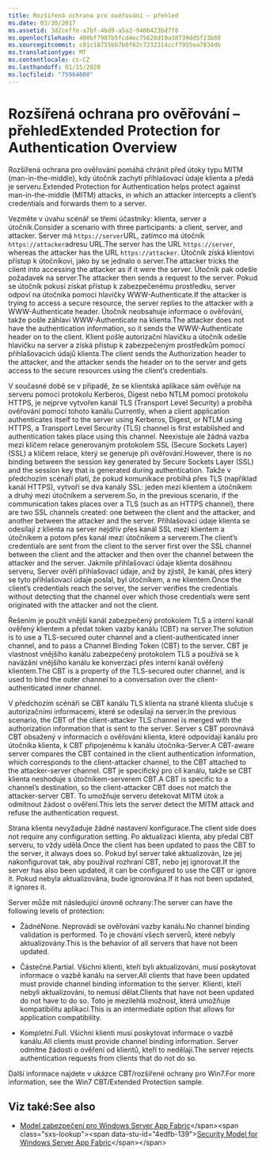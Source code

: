 ```yaml
---
title: Rozšířená ochrana pro ověřování – přehled
ms.date: 03/30/2017
ms.assetid: 3d2ceffe-a7bf-4bd9-a5a2-9406423bd7f8
ms.openlocfilehash: 400bf7987b5fcd4ec75628d19a30739dd5f23b08
ms.sourcegitcommit: c01c18755bb7b0f82c7232314ccf7955ea7834db
ms.translationtype: MT
ms.contentlocale: cs-CZ
ms.lasthandoff: 01/15/2020
ms.locfileid: "75964600"
---
```

# <a name="extended-protection-for-authentication-overview"></a><span data-ttu-id="4edfb-102">Rozšířená ochrana pro ověřování – přehled</span><span class="sxs-lookup"><span data-stu-id="4edfb-102">Extended Protection for Authentication Overview</span></span>
<span data-ttu-id="4edfb-103">Rozšířená ochrana pro ověřování pomáhá chránit před útoky typu MITM (man-in-the-middle), kdy útočník zachytí přihlašovací údaje klienta a předá je serveru.</span><span class="sxs-lookup"><span data-stu-id="4edfb-103">Extended Protection for Authentication helps protect against man-in-the-middle (MITM) attacks, in which an attacker intercepts a client’s credentials and forwards them to a server.</span></span>  
  
 <span data-ttu-id="4edfb-104">Vezměte v úvahu scénář se třemi účastníky: klienta, server a útočník.</span><span class="sxs-lookup"><span data-stu-id="4edfb-104">Consider a scenario with three participants: a client, server, and attacker.</span></span> <span data-ttu-id="4edfb-105">Server má `https://server`URL, zatímco má útočník `https://attacker`adresu URL.</span><span class="sxs-lookup"><span data-stu-id="4edfb-105">The server has the URL `https://server`, whereas the attacker has the URL `https://attacker`.</span></span> <span data-ttu-id="4edfb-106">Útočník získá klientovi přístup k útočníkovi, jako by se jednalo o server.</span><span class="sxs-lookup"><span data-stu-id="4edfb-106">The attacker tricks the client into accessing the attacker as if it were the server.</span></span> <span data-ttu-id="4edfb-107">Útočník pak odešle požadavek na server.</span><span class="sxs-lookup"><span data-stu-id="4edfb-107">The attacker then sends a request to the server.</span></span> <span data-ttu-id="4edfb-108">Pokud se útočník pokusí získat přístup k zabezpečenému prostředku, server odpoví na útočníka pomocí hlavičky WWW-Authenticate.</span><span class="sxs-lookup"><span data-stu-id="4edfb-108">If the attacker is trying to access a secure resource, the server replies to the attacker with a WWW-Authenticate header.</span></span> <span data-ttu-id="4edfb-109">Útočník neobsahuje informace o ověřování, takže pošle záhlaví WWW-Authenticate na klienta.</span><span class="sxs-lookup"><span data-stu-id="4edfb-109">The attacker does not have the authentication information, so it sends the WWW-Authenticate header on to the client.</span></span> <span data-ttu-id="4edfb-110">Klient pošle autorizační hlavičku a útočník odešle hlavičku na server a získá přístup k zabezpečeným prostředkům pomocí přihlašovacích údajů klienta.</span><span class="sxs-lookup"><span data-stu-id="4edfb-110">The client sends the Authorization header to the attacker, and the attacker sends the header on to the server and gets access to the secure resources using the client’s credentials.</span></span>  
  
 <span data-ttu-id="4edfb-111">V současné době se v případě, že se klientská aplikace sám ověřuje na serveru pomocí protokolu Kerberos, Digest nebo NTLM pomocí protokolu HTTPS, je nejprve vytvořen kanál TLS (Transport Level Security) a probíhá ověřování pomocí tohoto kanálu.</span><span class="sxs-lookup"><span data-stu-id="4edfb-111">Currently, when a client application authenticates itself to the server using Kerberos, Digest, or NTLM using HTTPS, a Transport Level Security (TLS) channel is first established and authentication takes place using this channel.</span></span> <span data-ttu-id="4edfb-112">Neexistuje ale žádná vazba mezi klíčem relace generovaným protokolem SSL (Secure Sockets Layer) (SSL) a klíčem relace, který se generuje při ověřování.</span><span class="sxs-lookup"><span data-stu-id="4edfb-112">However, there is no binding between the session key generated by Secure Sockets Layer (SSL) and the session key that is generated during authentication.</span></span> <span data-ttu-id="4edfb-113">Takže v předchozím scénáři platí, že pokud komunikace probíhá přes TLS (například kanál HTTPS), vytvoří se dva kanály SSL: jeden mezi klientem a útočníkem a druhý mezi útočníkem a serverem.</span><span class="sxs-lookup"><span data-stu-id="4edfb-113">So, in the previous scenario, if the communication takes places over a TLS (such as an HTTPS channel), there are two SSL channels created: one between the client and the attacker, and another between the attacker and the server.</span></span> <span data-ttu-id="4edfb-114">Přihlašovací údaje klienta se odesílají z klienta na server nejdřív přes kanál SSL mezi klientem a útočníkem a potom přes kanál mezi útočníkem a serverem.</span><span class="sxs-lookup"><span data-stu-id="4edfb-114">The client’s credentials are sent from the client to the server first over the SSL channel between the client and the attacker and then over the channel between the attacker and the server.</span></span> <span data-ttu-id="4edfb-115">Jakmile přihlašovací údaje klienta dosáhnou serveru, Server ověří přihlašovací údaje, aniž by zjistil, že kanál, přes který se tyto přihlašovací údaje poslal, byl útočníkem, a ne klientem.</span><span class="sxs-lookup"><span data-stu-id="4edfb-115">Once the client’s credentials reach the server, the server verifies the credentials without detecting that the channel over which those credentials were sent originated with the attacker and not the client.</span></span>  
  
 <span data-ttu-id="4edfb-116">Řešením je použít vnější kanál zabezpečený protokolem TLS a interní kanál ověřený klientem a předat token vazby kanálu (CBT) na server.</span><span class="sxs-lookup"><span data-stu-id="4edfb-116">The solution is to use a TLS-secured outer channel and a client-authenticated inner channel, and to pass a Channel Binding Token (CBT) to the server.</span></span> <span data-ttu-id="4edfb-117">CBT je vlastnost vnějšího kanálu zabezpečený protokolem TLS a používá se k navázání vnějšího kanálu ke konverzaci přes interní kanál ověřený klientem.</span><span class="sxs-lookup"><span data-stu-id="4edfb-117">The CBT is a property of the TLS-secured outer channel, and is used to bind the outer channel to a conversation over the client-authenticated inner channel.</span></span>  
  
 <span data-ttu-id="4edfb-118">V předchozím scénáři se CBT kanálu TLS klienta na straně klienta slučuje s autorizačními informacemi, které se odesílají na server.</span><span class="sxs-lookup"><span data-stu-id="4edfb-118">In the previous scenario, the CBT of the client-attacker TLS channel is merged with the authorization information that is sent to the server.</span></span> <span data-ttu-id="4edfb-119">Server s CBT porovnává CBT obsažený v informacích o ověřování klienta, které odpovídají kanálu pro útočníka klienta, k CBT připojenému k kanálu útočníka-Server.</span><span class="sxs-lookup"><span data-stu-id="4edfb-119">A CBT-aware server compares the CBT contained in the client authentication information, which corresponds to the client-attacker channel, to the CBT attached to the attacker-server channel.</span></span> <span data-ttu-id="4edfb-120">CBT je specifický pro cíl kanálu, takže se CBT klienta neshoduje s útočníkem-serverem CBT.</span><span class="sxs-lookup"><span data-stu-id="4edfb-120">A CBT is specific to a channel’s destination, so the client-attacker CBT does not match the attacker-server CBT.</span></span> <span data-ttu-id="4edfb-121">To umožňuje serveru detekovat MITM útok a odmítnout žádost o ověření.</span><span class="sxs-lookup"><span data-stu-id="4edfb-121">This lets the server detect the MITM attack and refuse the authentication request.</span></span>  
  
 <span data-ttu-id="4edfb-122">Strana klienta nevyžaduje žádné nastavení konfigurace.</span><span class="sxs-lookup"><span data-stu-id="4edfb-122">The client side does not require any configuration setting.</span></span> <span data-ttu-id="4edfb-123">Po aktualizaci klienta, aby předal CBT serveru, to vždy udělá.</span><span class="sxs-lookup"><span data-stu-id="4edfb-123">Once the client has been updated to pass the CBT to the server, it always does so.</span></span> <span data-ttu-id="4edfb-124">Pokud byl server také aktualizován, lze jej nakonfigurovat tak, aby používal rozhraní CBT, nebo jej ignorovat.</span><span class="sxs-lookup"><span data-stu-id="4edfb-124">If the server has also been updated, it can be configured to use the CBT or ignore it.</span></span> <span data-ttu-id="4edfb-125">Pokud nebyla aktualizována, bude ignorována.</span><span class="sxs-lookup"><span data-stu-id="4edfb-125">If it has not been updated, it ignores it.</span></span>  
  
 <span data-ttu-id="4edfb-126">Server může mít následující úrovně ochrany:</span><span class="sxs-lookup"><span data-stu-id="4edfb-126">The server can have the following levels of protection:</span></span>  
  
- <span data-ttu-id="4edfb-127">Žádné</span><span class="sxs-lookup"><span data-stu-id="4edfb-127">None.</span></span> <span data-ttu-id="4edfb-128">Neprovádí se ověřování vazby kanálu.</span><span class="sxs-lookup"><span data-stu-id="4edfb-128">No channel binding validation is performed.</span></span> <span data-ttu-id="4edfb-129">To je chování všech serverů, které nebyly aktualizovány.</span><span class="sxs-lookup"><span data-stu-id="4edfb-129">This is the behavior of all servers that have not been updated.</span></span>  
  
- <span data-ttu-id="4edfb-130">Částečné.</span><span class="sxs-lookup"><span data-stu-id="4edfb-130">Partial.</span></span> <span data-ttu-id="4edfb-131">Všichni klienti, kteří byli aktualizováni, musí poskytovat informace o vazbě kanálu na server.</span><span class="sxs-lookup"><span data-stu-id="4edfb-131">All clients that have been updated must provide channel binding information to the server.</span></span> <span data-ttu-id="4edfb-132">Klienti, kteří nebyli aktualizováni, to nemusí dělat.</span><span class="sxs-lookup"><span data-stu-id="4edfb-132">Clients that have not been updated do not have to do so.</span></span> <span data-ttu-id="4edfb-133">Toto je mezilehlá možnost, která umožňuje kompatibilitu aplikací.</span><span class="sxs-lookup"><span data-stu-id="4edfb-133">This is an intermediate option that allows for application compatibility.</span></span>  
  
- <span data-ttu-id="4edfb-134">Kompletní.</span><span class="sxs-lookup"><span data-stu-id="4edfb-134">Full.</span></span> <span data-ttu-id="4edfb-135">Všichni klienti musí poskytovat informace o vazbě kanálu.</span><span class="sxs-lookup"><span data-stu-id="4edfb-135">All clients must provide channel binding information.</span></span> <span data-ttu-id="4edfb-136">Server odmítne žádosti o ověření od klientů, kteří to nedělají.</span><span class="sxs-lookup"><span data-stu-id="4edfb-136">The server rejects authentication requests from clients that do not do so.</span></span>  
  
 <span data-ttu-id="4edfb-137">Další informace najdete v ukázce CBT/rozšířené ochrany pro Win7.</span><span class="sxs-lookup"><span data-stu-id="4edfb-137">For more information, see the Win7 CBT/Extended Protection sample.</span></span>  
  
## <a name="see-also"></a><span data-ttu-id="4edfb-138">Viz také:</span><span class="sxs-lookup"><span data-stu-id="4edfb-138">See also</span></span>

- <span data-ttu-id="4edfb-139">[Model zabezpečení pro Windows Server App Fabric](https://docs.microsoft.com/previous-versions/appfabric/ee677202(v=azure.10))</span><span class="sxs-lookup"><span data-stu-id="4edfb-139">[Security Model for Windows Server App Fabric](https://docs.microsoft.com/previous-versions/appfabric/ee677202(v=azure.10))</span></span>
